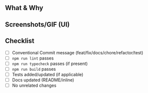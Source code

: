 ## What & Why
<!-- What changed and why? Link issue(s) if any. -->

## Screenshots/GIF (UI)
<!-- If UI changed, show before/after or a short GIF. -->

## Checklist
- [ ] Conventional Commit message (feat/fix/docs/chore/refactor/test)
- [ ] `npm run lint` passes
- [ ] `npm run typecheck` passes (if present)
- [ ] `npm run build` passes
- [ ] Tests added/updated (if applicable)
- [ ] Docs updated (README/inline)
- [ ] No unrelated changes
